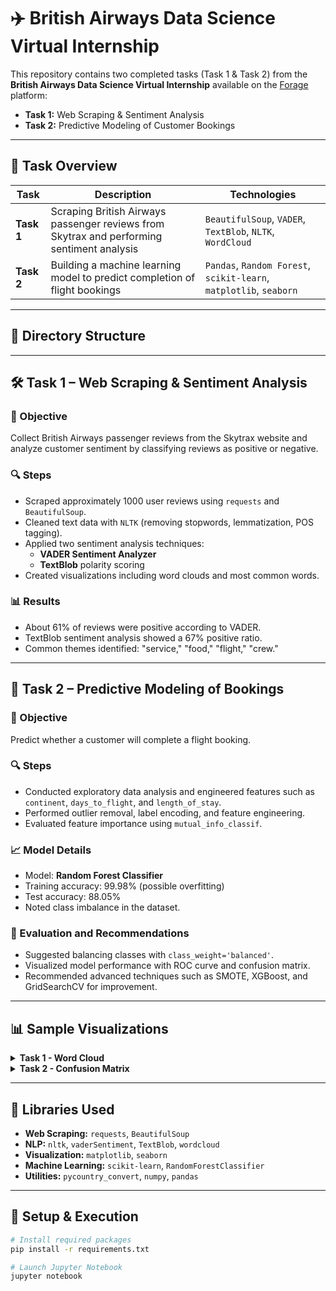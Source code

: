 # ✈️ British Airways Data Science Virtual Internship

This repository contains two completed tasks (Task 1 & Task 2) from the **British Airways Data Science Virtual Internship** available on the [Forage](https://www.theforage.com/) platform:

- **Task 1:** Web Scraping & Sentiment Analysis  
- **Task 2:** Predictive Modeling of Customer Bookings

---

## 📌 Task Overview

| Task   | Description                                                  | Technologies                          |
|--------|--------------------------------------------------------------|------------------------------------|
| **Task 1** | Scraping British Airways passenger reviews from Skytrax and performing sentiment analysis | `BeautifulSoup`, `VADER`, `TextBlob`, `NLTK`, `WordCloud` |
| **Task 2** | Building a machine learning model to predict completion of flight bookings                | `Pandas`, `Random Forest`, `scikit-learn`, `matplotlib`, `seaborn` |

---

## 📂 Directory Structure


---

## 🛠️ Task 1 – Web Scraping & Sentiment Analysis

### 🎯 Objective
Collect British Airways passenger reviews from the Skytrax website and analyze customer sentiment by classifying reviews as positive or negative.

### 🔍 Steps
- Scraped approximately 1000 user reviews using `requests` and `BeautifulSoup`.
- Cleaned text data with `NLTK` (removing stopwords, lemmatization, POS tagging).
- Applied two sentiment analysis techniques:
  - **VADER Sentiment Analyzer**
  - **TextBlob** polarity scoring
- Created visualizations including word clouds and most common words.

### 📊 Results
- About 61% of reviews were positive according to VADER.
- TextBlob sentiment analysis showed a 67% positive ratio.
- Common themes identified: "service," "food," "flight," "crew."

---

## 🧠 Task 2 – Predictive Modeling of Bookings

### 🎯 Objective
Predict whether a customer will complete a flight booking.

### 🔍 Steps
- Conducted exploratory data analysis and engineered features such as `continent`, `days_to_flight`, and `length_of_stay`.
- Performed outlier removal, label encoding, and feature engineering.
- Evaluated feature importance using `mutual_info_classif`.

### 📈 Model Details
- Model: **Random Forest Classifier**
- Training accuracy: 99.98% (possible overfitting)
- Test accuracy: 88.05%
- Noted class imbalance in the dataset.

### 📌 Evaluation and Recommendations
- Suggested balancing classes with `class_weight='balanced'`.
- Visualized model performance with ROC curve and confusion matrix.
- Recommended advanced techniques such as SMOTE, XGBoost, and GridSearchCV for improvement.

---

## 📊 Sample Visualizations

<details>
<summary><b>Task 1 - Word Cloud</b></summary>
<img src="https://user-images.githubusercontent.com/example/wordcloud.png" width="500"/>
</details>

<details>
<summary><b>Task 2 - Confusion Matrix</b></summary>
<img src="https://user-images.githubusercontent.com/example/confusion_matrix.png" width="400"/>
</details>

---

## 🔧 Libraries Used

- **Web Scraping:** `requests`, `BeautifulSoup`
- **NLP:** `nltk`, `vaderSentiment`, `TextBlob`, `wordcloud`
- **Visualization:** `matplotlib`, `seaborn`
- **Machine Learning:** `scikit-learn`, `RandomForestClassifier`
- **Utilities:** `pycountry_convert`, `numpy`, `pandas`

---

## 🚀 Setup & Execution

```bash
# Install required packages
pip install -r requirements.txt

# Launch Jupyter Notebook
jupyter notebook
